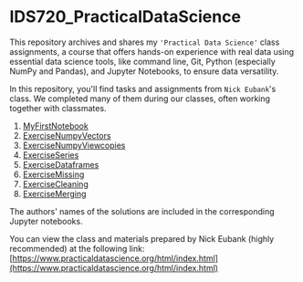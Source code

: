 # IDS720_PracticalDataScience
This repository archives and shares my `'Practical Data Science'` class assignments, a course that offers hands-on experience with real data using essential data science tools, like command line, Git, Python (especially NumPy and Pandas), and Jupyter Notebooks, to ensure data versatility.

In this repository, you'll find tasks and assignments from `Nick Eubank`'s class. 
We completed many of them during our classes, often working together with classmates.

1. [MyFirstNotebook](https://github.com/BarbaraPFloresRios/IDS720_PracticalDataScience/blob/main/20230914_MyFirstNotebook/First_jupyter_notebook.ipynb)
2. [ExerciseNumpyVectors](https://github.com/BarbaraPFloresRios/IDS720_PracticalDataScience/blob/main/20230921_ExerciseNumpyVectors/Exercise_numpy_vectors.ipynb)
3. [ExerciseNumpyViewcopies](https://github.com/BarbaraPFloresRios/IDS720_PracticalDataScience/blob/main/20230926_ExerciseNumpyViewcopies/Exercise_numpy_viewcopies.ipynb)
4. [ExerciseSeries](https://github.com/BarbaraPFloresRios/IDS720_PracticalDataScience/blob/main/20230928_ExerciseSeries/Exercise_series.ipynb)
5. [ExerciseDataframes](https://github.com/BarbaraPFloresRios/IDS720_PracticalDataScience/blob/main/20231003_ExerciseDataframes/Exercise_dataframes.ipynb)
6. [ExerciseMissing](https://github.com/BarbaraPFloresRios/IDS720_PracticalDataScience/blob/main/20231005_ExerciseMissing/Exercise_missing.ipynb)
7. [ExerciseCleaning](https://github.com/BarbaraPFloresRios/IDS720_PracticalDataScience/blob/main/20231010_ExerciseCleaning/Exercise_cleaning.ipynb)
8. [ExerciseMerging](https://github.com/BarbaraPFloresRios/IDS720_PracticalDataScience/blob/main/20231019_ExerciseMerging/Exercise_merging.ipynb)


The authors' names of the solutions are included in the corresponding Jupyter notebooks.

You can view the class and materials prepared by Nick Eubank (highly recommended) at the following link: [https://www.practicaldatascience.org/html/index.html](https://www.practicaldatascience.org/html/index.html)

